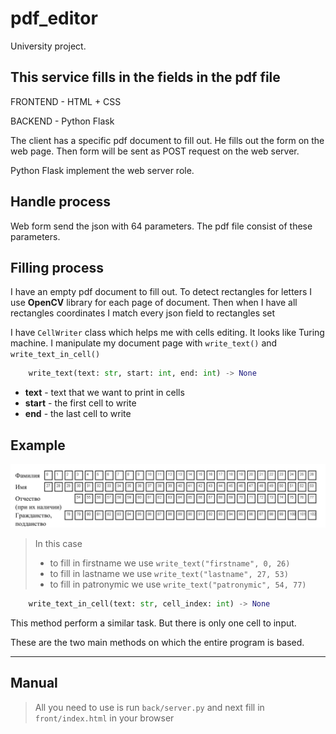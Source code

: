 # pdf_editor
University project. 

## This service fills in the fields in the pdf file

FRONTEND - HTML + CSS

BACKEND  - Python Flask

The client has a specific pdf document to fill out.
He fills out the form on the web page. Then form will be sent as POST request on the web server. 

Python Flask implement the web server role.

## Handle process

Web form send the json with 64 parameters. 
The pdf file consist of these parameters.

## Filling process

I have an empty pdf document to fill out. 
To detect rectangles for letters I use __OpenCV__ library for each page of document.
Then when I have all rectangles coordinates I match every json field to rectangles set

I have `CellWriter` class which helps me with cells editing. It looks like Turing machine.
I manipulate my document page with `write_text()` and `write_text_in_cell()` 
```python
    write_text(text: str, start: int, end: int) -> None
```
* __text__ - text that we want to print in cells
* __start__ - the first cell to write
* __end__ - the last cell to write

## Example

![example1](screenshot/example1.jpg)

>In this case 
> * to fill in firstname we use ```write_text("firstname", 0, 26)``` 
> * to fill in lastname we use ```write_text("lastname", 27, 53)``` 
> * to fill in patronymic we use ```write_text("patronymic", 54, 77)```

```python
    write_text_in_cell(text: str, cell_index: int) -> None
```
This method perform a similar task. But there is only one cell to input.

These are the two main methods on which the entire program is based.

---
## Manual
> All you need to use is run `back/server.py` and next fill in `front/index.html` 
> in your browser